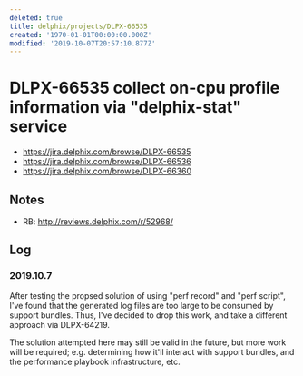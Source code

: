 ```yaml
---
deleted: true
title: delphix/projects/DLPX-66535
created: '1970-01-01T00:00:00.000Z'
modified: '2019-10-07T20:57:10.877Z'
---
```


# DLPX-66535 collect on-cpu profile information via "delphix-stat" service

* https://jira.delphix.com/browse/DLPX-66535
* https://jira.delphix.com/browse/DLPX-66536
* https://jira.delphix.com/browse/DLPX-66360

## Notes

* RB: http://reviews.delphix.com/r/52968/

## Log

### 2019.10.7

After testing the propsed solution of using "perf record" and "perf
script", I've found that the generated log files are too large to be
consumed by support bundles. Thus, I've decided to drop this work, and
take a different approach via DLPX-64219.

The solution attempted here may still be valid in the future, but more
work will be required; e.g. determining how it'll interact with support
bundles, and the performance playbook infrastructure, etc.

